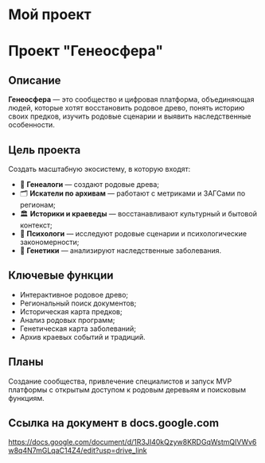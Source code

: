 # Мой проект

# Проект "Генеосфера"

## Описание

**Генеосфера** — это сообщество и цифровая платформа, объединяющая людей, которые хотят восстановить родовое древо, понять историю своих предков, изучить родовые сценарии и выявить наследственные особенности.

## Цель проекта

Создать масштабную экосистему, в которую входят:

- 🧾 **Генеалоги** — создают родовые древа;
- 🗂️ **Искатели по архивам** — работают с метриками и ЗАГСами по регионам;
- 🏛 **Историки и краеведы** — восстанавливают культурный и бытовой контекст;
- 🧠 **Психологи** — исследуют родовые сценарии и психологические закономерности;
- 🧬 **Генетики** — анализируют наследственные заболевания.

## Ключевые функции

- Интерактивное родовое древо;
- Региональный поиск документов;
- Историческая карта предков;
- Анализ родовых программ;
- Генетическая карта заболеваний;
- Архив краевых событий и традиций.

## Планы

Создание сообщества, привлечение специалистов и запуск MVP платформы с открытым доступом к родовым деревьям и поисковым функциям.

## Ссылка на документ в docs.google.com

https://docs.google.com/document/d/1R3JI40kQzyw8KRDGqWstmQIVWv6w8q4N7mGLqaC14Z4/edit?usp=drive_link
